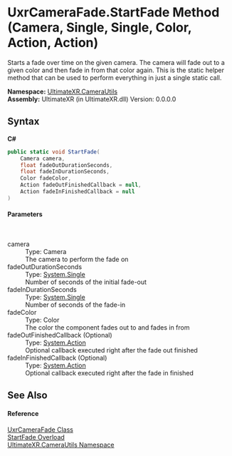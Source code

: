 # UxrCameraFade.StartFade Method (Camera, Single, Single, Color, Action, Action)
 

Starts a fade over time on the given camera. The camera will fade out to a given color and then fade in from that color again. This is the static helper method that can be used to perform everything in just a single static call.

**Namespace:**&nbsp;<a href="N_UltimateXR_CameraUtils">UltimateXR.CameraUtils</a><br />**Assembly:**&nbsp;UltimateXR (in UltimateXR.dll) Version: 0.0.0.0

## Syntax

**C#**<br />
``` C#
public static void StartFade(
	Camera camera,
	float fadeOutDurationSeconds,
	float fadeInDurationSeconds,
	Color fadeColor,
	Action fadeOutFinishedCallback = null,
	Action fadeInFinishedCallback = null
)
```


#### Parameters
&nbsp;<dl><dt>camera</dt><dd>Type: Camera<br />The camera to perform the fade on</dd><dt>fadeOutDurationSeconds</dt><dd>Type: <a href="https://docs.microsoft.com/dotnet/api/system.single" target="_blank" rel="noopener noreferrer">System.Single</a><br />Number of seconds of the initial fade-out</dd><dt>fadeInDurationSeconds</dt><dd>Type: <a href="https://docs.microsoft.com/dotnet/api/system.single" target="_blank" rel="noopener noreferrer">System.Single</a><br />Number of seconds of the fade-in</dd><dt>fadeColor</dt><dd>Type: Color<br />The color the component fades out to and fades in from</dd><dt>fadeOutFinishedCallback (Optional)</dt><dd>Type: <a href="https://docs.microsoft.com/dotnet/api/system.action" target="_blank" rel="noopener noreferrer">System.Action</a><br />Optional callback executed right after the fade out finished</dd><dt>fadeInFinishedCallback (Optional)</dt><dd>Type: <a href="https://docs.microsoft.com/dotnet/api/system.action" target="_blank" rel="noopener noreferrer">System.Action</a><br />Optional callback executed right after the fade in finished</dd></dl>

## See Also


#### Reference
<a href="T_UltimateXR_CameraUtils_UxrCameraFade">UxrCameraFade Class</a><br /><a href="Overload_UltimateXR_CameraUtils_UxrCameraFade_StartFade">StartFade Overload</a><br /><a href="N_UltimateXR_CameraUtils">UltimateXR.CameraUtils Namespace</a><br />